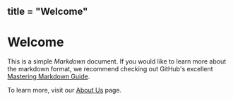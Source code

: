 title = "Welcome"
---
# Welcome

This is a simple _Markdown_ document. If you would like to learn more about the
markdown format, we recommend checking out GitHub's excellent
[Mastering Markdown Guide](https://guides.github.com/features/mastering-markdown/).

To learn more, visit our [About Us](/about) page.